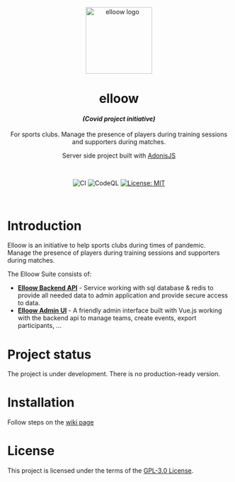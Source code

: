 <div align="center">

<img src="https://avatars1.githubusercontent.com/u/71756705?u=65291ea35d5daae39969cf3a817efcd28ebcfcf2&v=4"  alt="elloow logo" width="150"></img>

# elloow
#### *(Covid project initiative)* 
For sports clubs. Manage the presence of players during training sessions and supporters during matches.

Server side project built with [AdonisJS](https://github.com/adonisjs)

<br>

![CI](https://github.com/elloow/elloow/workflows/CI/badge.svg?event=push) ![CodeQL](https://github.com/elloow/elloow/workflows/CodeQL/badge.svg) [![License: MIT](https://img.shields.io/badge/License-MIT-yellow.svg)](https://opensource.org/licenses/MIT)

</div>

<br>

# Introduction
Elloow is an initiative to help sports clubs during times of pandemic. Manage the presence of players during training sessions and supporters during matches.

The Elloow Suite consists of:
- **[Elloow Backend API](https://github.com/elloow/elloow)** - Service working with sql database & redis to provide all needed data to admin application and provide secure access to data.
- **[Elloow Admin UI](https://github.com/elloow/elloow-front)** - A friendly admin interface built with Vue.js working with the backend api to manage teams, create events, export participants, ...

# Project status
The project is under development. There is no production-ready version.

# Installation
Follow steps on the [wiki page](https://github.com/elloow/elloow/wiki/Installation)

# License
This project is licensed under the terms of the [GPL-3.0 License](https://github.com/elloow/elloow/blob/master/LICENSE).

